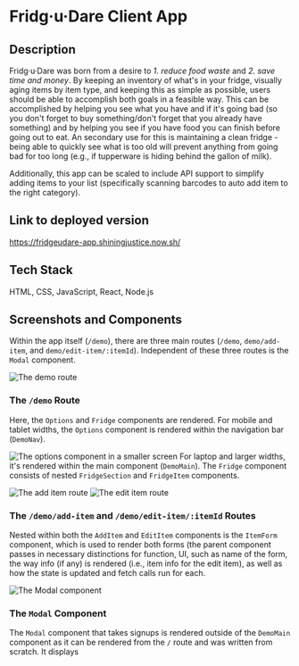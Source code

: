 # Fridg·u·Dare Client App

## Description
Fridg·u·Dare was born from a desire to *1. reduce food waste* and *2. save time and money*. By keeping an inventory of what's in your fridge, visually aging items by item type, and keeping this as simple as possible, users should be able to accomplish both goals in a feasible way. This can be accomplished by helping you see what you have and if it's going bad (so you don't forget to buy something/don't forget that you already have something) and by helping you see if you have food you can finish before going out to eat. An secondary use for this is maintaining a clean fridge - being able to quickly see what is too old will prevent anything from going bad for too long (e.g., if tupperware is hiding behind the gallon of milk). 

Additionally, this app can be scaled to include API support to simplify adding items to your list (specifically scanning barcodes to auto add item to the right category). 


## Link to deployed version 
https://fridgeudare-app.shiningjustice.now.sh/


## Tech Stack
HTML, CSS, JavaScript, React, Node.js


## Screenshots and Components 
Within the app itself (`/demo`), there are three main routes (`/demo`, `demo/add-item`, and `demo/edit-item/:itemId`). Independent of these three routes is the `Modal` component.  


![The demo route](https://imgur.com/DYjab1W)

### The `/demo` Route
Here, the `Options` and `Fridge` components are rendered. For mobile and tablet widths, the `Options` component is rendered within the navigation bar (`DemoNav`). 

![The options component in a smaller screen](https://imgur.com/lfyHO5t)
For laptop and larger widths, it's rendered within the main component (`DemoMain`). The `Fridge` component consists of nested `FridgeSection` and `FridgeItem` components. 


![The add item route](https://imgur.com/2KKIIyk)
![The edit item route](https://imgur.com/6qQjsE8)

### The `/demo/add-item` and  `/demo/edit-item/:itemId` Routes
Nested within both the `AddItem` and `EditItem` components is the `ItemForm` component, which is used to render both forms (the parent component passes in necessary distinctions for function, UI, such as name of the form, the way info (if any) is rendered (i.e., item info for the edit item), as well as how the state is updated and fetch calls run for each. 


![The Modal component](https://imgur.com/s1Ekbsx)

### The `Modal` Component
The `Modal` component that takes signups is rendered outside of the `DemoMain` component as it can be rendered from the `/` route and was written from scratch. It displays  
